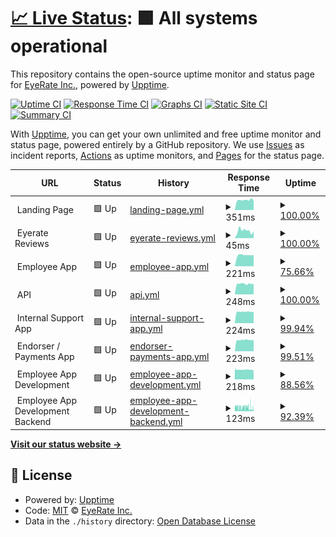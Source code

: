 # [📈 Live Status](https://eyerate.github.io/statusPage): <!--live status--> **🟩 All systems operational**

This repository contains the open-source uptime monitor and status page for [EyeRate Inc.](www.eyeratebusiness.com), powered by [Upptime](https://github.com/upptime/upptime).

[![Uptime CI](https://github.com/eyerate/statusPage/workflows/Uptime%20CI/badge.svg)](https://github.com/eyerate/statusPage/actions?query=workflow%3A%22Uptime+CI%22)
[![Response Time CI](https://github.com/eyerate/statusPage/workflows/Response%20Time%20CI/badge.svg)](https://github.com/eyerate/statusPage/actions?query=workflow%3A%22Response+Time+CI%22)
[![Graphs CI](https://github.com/eyerate/statusPage/workflows/Graphs%20CI/badge.svg)](https://github.com/eyerate/statusPage/actions?query=workflow%3A%22Graphs+CI%22)
[![Static Site CI](https://github.com/eyerate/statusPage/workflows/Static%20Site%20CI/badge.svg)](https://github.com/eyerate/statusPage/actions?query=workflow%3A%22Static+Site+CI%22)
[![Summary CI](https://github.com/eyerate/statusPage/workflows/Summary%20CI/badge.svg)](https://github.com/eyerate/statusPage/actions?query=workflow%3A%22Summary+CI%22)

With [Upptime](https://upptime.js.org), you can get your own unlimited and free uptime monitor and status page, powered entirely by a GitHub repository. We use [Issues](https://github.com/eyerate/statusPage/issues) as incident reports, [Actions](https://github.com/eyerate/statusPage/actions) as uptime monitors, and [Pages](https://eyerate.github.io/statusPage) for the status page.

<!--start: status pages-->
<!-- This summary is generated by Upptime (https://github.com/upptime/upptime) -->
<!-- Do not edit this manually, your changes will be overwritten -->
<!-- prettier-ignore -->
| URL | Status | History | Response Time | Uptime |
| --- | ------ | ------- | ------------- | ------ |
| <img alt="" src="https://favicons.githubusercontent.com/null" height="13"> Landing Page | 🟩 Up | [landing-page.yml](https://github.com/eyerate/statusPage/commits/HEAD/history/landing-page.yml) | <details><summary><img alt="Response time graph" src="./graphs/landing-page/response-time-week.png" height="20"> 351ms</summary><br><a href="https://eyerate.github.io/statusPage/history/landing-page"><img alt="Response time 350" src="https://img.shields.io/endpoint?url=https%3A%2F%2Fraw.githubusercontent.com%2Feyerate%2FstatusPage%2FHEAD%2Fapi%2Flanding-page%2Fresponse-time.json"></a><br><a href="https://eyerate.github.io/statusPage/history/landing-page"><img alt="24-hour response time 324" src="https://img.shields.io/endpoint?url=https%3A%2F%2Fraw.githubusercontent.com%2Feyerate%2FstatusPage%2FHEAD%2Fapi%2Flanding-page%2Fresponse-time-day.json"></a><br><a href="https://eyerate.github.io/statusPage/history/landing-page"><img alt="7-day response time 351" src="https://img.shields.io/endpoint?url=https%3A%2F%2Fraw.githubusercontent.com%2Feyerate%2FstatusPage%2FHEAD%2Fapi%2Flanding-page%2Fresponse-time-week.json"></a><br><a href="https://eyerate.github.io/statusPage/history/landing-page"><img alt="30-day response time 350" src="https://img.shields.io/endpoint?url=https%3A%2F%2Fraw.githubusercontent.com%2Feyerate%2FstatusPage%2FHEAD%2Fapi%2Flanding-page%2Fresponse-time-month.json"></a><br><a href="https://eyerate.github.io/statusPage/history/landing-page"><img alt="1-year response time 350" src="https://img.shields.io/endpoint?url=https%3A%2F%2Fraw.githubusercontent.com%2Feyerate%2FstatusPage%2FHEAD%2Fapi%2Flanding-page%2Fresponse-time-year.json"></a></details> | <details><summary><a href="https://eyerate.github.io/statusPage/history/landing-page">100.00%</a></summary><a href="https://eyerate.github.io/statusPage/history/landing-page"><img alt="All-time uptime 99.08%" src="https://img.shields.io/endpoint?url=https%3A%2F%2Fraw.githubusercontent.com%2Feyerate%2FstatusPage%2FHEAD%2Fapi%2Flanding-page%2Fuptime.json"></a><br><a href="https://eyerate.github.io/statusPage/history/landing-page"><img alt="24-hour uptime 100.00%" src="https://img.shields.io/endpoint?url=https%3A%2F%2Fraw.githubusercontent.com%2Feyerate%2FstatusPage%2FHEAD%2Fapi%2Flanding-page%2Fuptime-day.json"></a><br><a href="https://eyerate.github.io/statusPage/history/landing-page"><img alt="7-day uptime 100.00%" src="https://img.shields.io/endpoint?url=https%3A%2F%2Fraw.githubusercontent.com%2Feyerate%2FstatusPage%2FHEAD%2Fapi%2Flanding-page%2Fuptime-week.json"></a><br><a href="https://eyerate.github.io/statusPage/history/landing-page"><img alt="30-day uptime 99.08%" src="https://img.shields.io/endpoint?url=https%3A%2F%2Fraw.githubusercontent.com%2Feyerate%2FstatusPage%2FHEAD%2Fapi%2Flanding-page%2Fuptime-month.json"></a><br><a href="https://eyerate.github.io/statusPage/history/landing-page"><img alt="1-year uptime 99.08%" src="https://img.shields.io/endpoint?url=https%3A%2F%2Fraw.githubusercontent.com%2Feyerate%2FstatusPage%2FHEAD%2Fapi%2Flanding-page%2Fuptime-year.json"></a></details>
| <img alt="" src="https://favicons.githubusercontent.com/null" height="13"> Eyerate Reviews | 🟩 Up | [eyerate-reviews.yml](https://github.com/eyerate/statusPage/commits/HEAD/history/eyerate-reviews.yml) | <details><summary><img alt="Response time graph" src="./graphs/eyerate-reviews/response-time-week.png" height="20"> 45ms</summary><br><a href="https://eyerate.github.io/statusPage/history/eyerate-reviews"><img alt="Response time 181" src="https://img.shields.io/endpoint?url=https%3A%2F%2Fraw.githubusercontent.com%2Feyerate%2FstatusPage%2FHEAD%2Fapi%2Feyerate-reviews%2Fresponse-time.json"></a><br><a href="https://eyerate.github.io/statusPage/history/eyerate-reviews"><img alt="24-hour response time 25" src="https://img.shields.io/endpoint?url=https%3A%2F%2Fraw.githubusercontent.com%2Feyerate%2FstatusPage%2FHEAD%2Fapi%2Feyerate-reviews%2Fresponse-time-day.json"></a><br><a href="https://eyerate.github.io/statusPage/history/eyerate-reviews"><img alt="7-day response time 45" src="https://img.shields.io/endpoint?url=https%3A%2F%2Fraw.githubusercontent.com%2Feyerate%2FstatusPage%2FHEAD%2Fapi%2Feyerate-reviews%2Fresponse-time-week.json"></a><br><a href="https://eyerate.github.io/statusPage/history/eyerate-reviews"><img alt="30-day response time 181" src="https://img.shields.io/endpoint?url=https%3A%2F%2Fraw.githubusercontent.com%2Feyerate%2FstatusPage%2FHEAD%2Fapi%2Feyerate-reviews%2Fresponse-time-month.json"></a><br><a href="https://eyerate.github.io/statusPage/history/eyerate-reviews"><img alt="1-year response time 181" src="https://img.shields.io/endpoint?url=https%3A%2F%2Fraw.githubusercontent.com%2Feyerate%2FstatusPage%2FHEAD%2Fapi%2Feyerate-reviews%2Fresponse-time-year.json"></a></details> | <details><summary><a href="https://eyerate.github.io/statusPage/history/eyerate-reviews">100.00%</a></summary><a href="https://eyerate.github.io/statusPage/history/eyerate-reviews"><img alt="All-time uptime 99.88%" src="https://img.shields.io/endpoint?url=https%3A%2F%2Fraw.githubusercontent.com%2Feyerate%2FstatusPage%2FHEAD%2Fapi%2Feyerate-reviews%2Fuptime.json"></a><br><a href="https://eyerate.github.io/statusPage/history/eyerate-reviews"><img alt="24-hour uptime 100.00%" src="https://img.shields.io/endpoint?url=https%3A%2F%2Fraw.githubusercontent.com%2Feyerate%2FstatusPage%2FHEAD%2Fapi%2Feyerate-reviews%2Fuptime-day.json"></a><br><a href="https://eyerate.github.io/statusPage/history/eyerate-reviews"><img alt="7-day uptime 100.00%" src="https://img.shields.io/endpoint?url=https%3A%2F%2Fraw.githubusercontent.com%2Feyerate%2FstatusPage%2FHEAD%2Fapi%2Feyerate-reviews%2Fuptime-week.json"></a><br><a href="https://eyerate.github.io/statusPage/history/eyerate-reviews"><img alt="30-day uptime 99.88%" src="https://img.shields.io/endpoint?url=https%3A%2F%2Fraw.githubusercontent.com%2Feyerate%2FstatusPage%2FHEAD%2Fapi%2Feyerate-reviews%2Fuptime-month.json"></a><br><a href="https://eyerate.github.io/statusPage/history/eyerate-reviews"><img alt="1-year uptime 99.88%" src="https://img.shields.io/endpoint?url=https%3A%2F%2Fraw.githubusercontent.com%2Feyerate%2FstatusPage%2FHEAD%2Fapi%2Feyerate-reviews%2Fuptime-year.json"></a></details>
| <img alt="" src="https://favicons.githubusercontent.com/null" height="13"> Employee App | 🟩 Up | [employee-app.yml](https://github.com/eyerate/statusPage/commits/HEAD/history/employee-app.yml) | <details><summary><img alt="Response time graph" src="./graphs/employee-app/response-time-week.png" height="20"> 221ms</summary><br><a href="https://eyerate.github.io/statusPage/history/employee-app"><img alt="Response time 239" src="https://img.shields.io/endpoint?url=https%3A%2F%2Fraw.githubusercontent.com%2Feyerate%2FstatusPage%2FHEAD%2Fapi%2Femployee-app%2Fresponse-time.json"></a><br><a href="https://eyerate.github.io/statusPage/history/employee-app"><img alt="24-hour response time 213" src="https://img.shields.io/endpoint?url=https%3A%2F%2Fraw.githubusercontent.com%2Feyerate%2FstatusPage%2FHEAD%2Fapi%2Femployee-app%2Fresponse-time-day.json"></a><br><a href="https://eyerate.github.io/statusPage/history/employee-app"><img alt="7-day response time 221" src="https://img.shields.io/endpoint?url=https%3A%2F%2Fraw.githubusercontent.com%2Feyerate%2FstatusPage%2FHEAD%2Fapi%2Femployee-app%2Fresponse-time-week.json"></a><br><a href="https://eyerate.github.io/statusPage/history/employee-app"><img alt="30-day response time 239" src="https://img.shields.io/endpoint?url=https%3A%2F%2Fraw.githubusercontent.com%2Feyerate%2FstatusPage%2FHEAD%2Fapi%2Femployee-app%2Fresponse-time-month.json"></a><br><a href="https://eyerate.github.io/statusPage/history/employee-app"><img alt="1-year response time 239" src="https://img.shields.io/endpoint?url=https%3A%2F%2Fraw.githubusercontent.com%2Feyerate%2FstatusPage%2FHEAD%2Fapi%2Femployee-app%2Fresponse-time-year.json"></a></details> | <details><summary><a href="https://eyerate.github.io/statusPage/history/employee-app">75.66%</a></summary><a href="https://eyerate.github.io/statusPage/history/employee-app"><img alt="All-time uptime 84.75%" src="https://img.shields.io/endpoint?url=https%3A%2F%2Fraw.githubusercontent.com%2Feyerate%2FstatusPage%2FHEAD%2Fapi%2Femployee-app%2Fuptime.json"></a><br><a href="https://eyerate.github.io/statusPage/history/employee-app"><img alt="24-hour uptime 100.00%" src="https://img.shields.io/endpoint?url=https%3A%2F%2Fraw.githubusercontent.com%2Feyerate%2FstatusPage%2FHEAD%2Fapi%2Femployee-app%2Fuptime-day.json"></a><br><a href="https://eyerate.github.io/statusPage/history/employee-app"><img alt="7-day uptime 75.66%" src="https://img.shields.io/endpoint?url=https%3A%2F%2Fraw.githubusercontent.com%2Feyerate%2FstatusPage%2FHEAD%2Fapi%2Femployee-app%2Fuptime-week.json"></a><br><a href="https://eyerate.github.io/statusPage/history/employee-app"><img alt="30-day uptime 84.75%" src="https://img.shields.io/endpoint?url=https%3A%2F%2Fraw.githubusercontent.com%2Feyerate%2FstatusPage%2FHEAD%2Fapi%2Femployee-app%2Fuptime-month.json"></a><br><a href="https://eyerate.github.io/statusPage/history/employee-app"><img alt="1-year uptime 84.75%" src="https://img.shields.io/endpoint?url=https%3A%2F%2Fraw.githubusercontent.com%2Feyerate%2FstatusPage%2FHEAD%2Fapi%2Femployee-app%2Fuptime-year.json"></a></details>
| <img alt="" src="https://favicons.githubusercontent.com/null" height="13"> API | 🟩 Up | [api.yml](https://github.com/eyerate/statusPage/commits/HEAD/history/api.yml) | <details><summary><img alt="Response time graph" src="./graphs/api/response-time-week.png" height="20"> 248ms</summary><br><a href="https://eyerate.github.io/statusPage/history/api"><img alt="Response time 266" src="https://img.shields.io/endpoint?url=https%3A%2F%2Fraw.githubusercontent.com%2Feyerate%2FstatusPage%2FHEAD%2Fapi%2Fapi%2Fresponse-time.json"></a><br><a href="https://eyerate.github.io/statusPage/history/api"><img alt="24-hour response time 235" src="https://img.shields.io/endpoint?url=https%3A%2F%2Fraw.githubusercontent.com%2Feyerate%2FstatusPage%2FHEAD%2Fapi%2Fapi%2Fresponse-time-day.json"></a><br><a href="https://eyerate.github.io/statusPage/history/api"><img alt="7-day response time 248" src="https://img.shields.io/endpoint?url=https%3A%2F%2Fraw.githubusercontent.com%2Feyerate%2FstatusPage%2FHEAD%2Fapi%2Fapi%2Fresponse-time-week.json"></a><br><a href="https://eyerate.github.io/statusPage/history/api"><img alt="30-day response time 266" src="https://img.shields.io/endpoint?url=https%3A%2F%2Fraw.githubusercontent.com%2Feyerate%2FstatusPage%2FHEAD%2Fapi%2Fapi%2Fresponse-time-month.json"></a><br><a href="https://eyerate.github.io/statusPage/history/api"><img alt="1-year response time 266" src="https://img.shields.io/endpoint?url=https%3A%2F%2Fraw.githubusercontent.com%2Feyerate%2FstatusPage%2FHEAD%2Fapi%2Fapi%2Fresponse-time-year.json"></a></details> | <details><summary><a href="https://eyerate.github.io/statusPage/history/api">100.00%</a></summary><a href="https://eyerate.github.io/statusPage/history/api"><img alt="All-time uptime 100.00%" src="https://img.shields.io/endpoint?url=https%3A%2F%2Fraw.githubusercontent.com%2Feyerate%2FstatusPage%2FHEAD%2Fapi%2Fapi%2Fuptime.json"></a><br><a href="https://eyerate.github.io/statusPage/history/api"><img alt="24-hour uptime 100.00%" src="https://img.shields.io/endpoint?url=https%3A%2F%2Fraw.githubusercontent.com%2Feyerate%2FstatusPage%2FHEAD%2Fapi%2Fapi%2Fuptime-day.json"></a><br><a href="https://eyerate.github.io/statusPage/history/api"><img alt="7-day uptime 100.00%" src="https://img.shields.io/endpoint?url=https%3A%2F%2Fraw.githubusercontent.com%2Feyerate%2FstatusPage%2FHEAD%2Fapi%2Fapi%2Fuptime-week.json"></a><br><a href="https://eyerate.github.io/statusPage/history/api"><img alt="30-day uptime 100.00%" src="https://img.shields.io/endpoint?url=https%3A%2F%2Fraw.githubusercontent.com%2Feyerate%2FstatusPage%2FHEAD%2Fapi%2Fapi%2Fuptime-month.json"></a><br><a href="https://eyerate.github.io/statusPage/history/api"><img alt="1-year uptime 100.00%" src="https://img.shields.io/endpoint?url=https%3A%2F%2Fraw.githubusercontent.com%2Feyerate%2FstatusPage%2FHEAD%2Fapi%2Fapi%2Fuptime-year.json"></a></details>
| <img alt="" src="https://favicons.githubusercontent.com/null" height="13"> Internal Support App | 🟩 Up | [internal-support-app.yml](https://github.com/eyerate/statusPage/commits/HEAD/history/internal-support-app.yml) | <details><summary><img alt="Response time graph" src="./graphs/internal-support-app/response-time-week.png" height="20"> 224ms</summary><br><a href="https://eyerate.github.io/statusPage/history/internal-support-app"><img alt="Response time 246" src="https://img.shields.io/endpoint?url=https%3A%2F%2Fraw.githubusercontent.com%2Feyerate%2FstatusPage%2FHEAD%2Fapi%2Finternal-support-app%2Fresponse-time.json"></a><br><a href="https://eyerate.github.io/statusPage/history/internal-support-app"><img alt="24-hour response time 216" src="https://img.shields.io/endpoint?url=https%3A%2F%2Fraw.githubusercontent.com%2Feyerate%2FstatusPage%2FHEAD%2Fapi%2Finternal-support-app%2Fresponse-time-day.json"></a><br><a href="https://eyerate.github.io/statusPage/history/internal-support-app"><img alt="7-day response time 224" src="https://img.shields.io/endpoint?url=https%3A%2F%2Fraw.githubusercontent.com%2Feyerate%2FstatusPage%2FHEAD%2Fapi%2Finternal-support-app%2Fresponse-time-week.json"></a><br><a href="https://eyerate.github.io/statusPage/history/internal-support-app"><img alt="30-day response time 246" src="https://img.shields.io/endpoint?url=https%3A%2F%2Fraw.githubusercontent.com%2Feyerate%2FstatusPage%2FHEAD%2Fapi%2Finternal-support-app%2Fresponse-time-month.json"></a><br><a href="https://eyerate.github.io/statusPage/history/internal-support-app"><img alt="1-year response time 246" src="https://img.shields.io/endpoint?url=https%3A%2F%2Fraw.githubusercontent.com%2Feyerate%2FstatusPage%2FHEAD%2Fapi%2Finternal-support-app%2Fresponse-time-year.json"></a></details> | <details><summary><a href="https://eyerate.github.io/statusPage/history/internal-support-app">99.94%</a></summary><a href="https://eyerate.github.io/statusPage/history/internal-support-app"><img alt="All-time uptime 99.90%" src="https://img.shields.io/endpoint?url=https%3A%2F%2Fraw.githubusercontent.com%2Feyerate%2FstatusPage%2FHEAD%2Fapi%2Finternal-support-app%2Fuptime.json"></a><br><a href="https://eyerate.github.io/statusPage/history/internal-support-app"><img alt="24-hour uptime 100.00%" src="https://img.shields.io/endpoint?url=https%3A%2F%2Fraw.githubusercontent.com%2Feyerate%2FstatusPage%2FHEAD%2Fapi%2Finternal-support-app%2Fuptime-day.json"></a><br><a href="https://eyerate.github.io/statusPage/history/internal-support-app"><img alt="7-day uptime 99.94%" src="https://img.shields.io/endpoint?url=https%3A%2F%2Fraw.githubusercontent.com%2Feyerate%2FstatusPage%2FHEAD%2Fapi%2Finternal-support-app%2Fuptime-week.json"></a><br><a href="https://eyerate.github.io/statusPage/history/internal-support-app"><img alt="30-day uptime 99.90%" src="https://img.shields.io/endpoint?url=https%3A%2F%2Fraw.githubusercontent.com%2Feyerate%2FstatusPage%2FHEAD%2Fapi%2Finternal-support-app%2Fuptime-month.json"></a><br><a href="https://eyerate.github.io/statusPage/history/internal-support-app"><img alt="1-year uptime 99.90%" src="https://img.shields.io/endpoint?url=https%3A%2F%2Fraw.githubusercontent.com%2Feyerate%2FstatusPage%2FHEAD%2Fapi%2Finternal-support-app%2Fuptime-year.json"></a></details>
| <img alt="" src="https://favicons.githubusercontent.com/null" height="13"> Endorser / Payments App | 🟩 Up | [endorser-payments-app.yml](https://github.com/eyerate/statusPage/commits/HEAD/history/endorser-payments-app.yml) | <details><summary><img alt="Response time graph" src="./graphs/endorser-payments-app/response-time-week.png" height="20"> 223ms</summary><br><a href="https://eyerate.github.io/statusPage/history/endorser-payments-app"><img alt="Response time 227" src="https://img.shields.io/endpoint?url=https%3A%2F%2Fraw.githubusercontent.com%2Feyerate%2FstatusPage%2FHEAD%2Fapi%2Fendorser-payments-app%2Fresponse-time.json"></a><br><a href="https://eyerate.github.io/statusPage/history/endorser-payments-app"><img alt="24-hour response time 220" src="https://img.shields.io/endpoint?url=https%3A%2F%2Fraw.githubusercontent.com%2Feyerate%2FstatusPage%2FHEAD%2Fapi%2Fendorser-payments-app%2Fresponse-time-day.json"></a><br><a href="https://eyerate.github.io/statusPage/history/endorser-payments-app"><img alt="7-day response time 223" src="https://img.shields.io/endpoint?url=https%3A%2F%2Fraw.githubusercontent.com%2Feyerate%2FstatusPage%2FHEAD%2Fapi%2Fendorser-payments-app%2Fresponse-time-week.json"></a><br><a href="https://eyerate.github.io/statusPage/history/endorser-payments-app"><img alt="30-day response time 227" src="https://img.shields.io/endpoint?url=https%3A%2F%2Fraw.githubusercontent.com%2Feyerate%2FstatusPage%2FHEAD%2Fapi%2Fendorser-payments-app%2Fresponse-time-month.json"></a><br><a href="https://eyerate.github.io/statusPage/history/endorser-payments-app"><img alt="1-year response time 227" src="https://img.shields.io/endpoint?url=https%3A%2F%2Fraw.githubusercontent.com%2Feyerate%2FstatusPage%2FHEAD%2Fapi%2Fendorser-payments-app%2Fresponse-time-year.json"></a></details> | <details><summary><a href="https://eyerate.github.io/statusPage/history/endorser-payments-app">99.51%</a></summary><a href="https://eyerate.github.io/statusPage/history/endorser-payments-app"><img alt="All-time uptime 99.83%" src="https://img.shields.io/endpoint?url=https%3A%2F%2Fraw.githubusercontent.com%2Feyerate%2FstatusPage%2FHEAD%2Fapi%2Fendorser-payments-app%2Fuptime.json"></a><br><a href="https://eyerate.github.io/statusPage/history/endorser-payments-app"><img alt="24-hour uptime 100.00%" src="https://img.shields.io/endpoint?url=https%3A%2F%2Fraw.githubusercontent.com%2Feyerate%2FstatusPage%2FHEAD%2Fapi%2Fendorser-payments-app%2Fuptime-day.json"></a><br><a href="https://eyerate.github.io/statusPage/history/endorser-payments-app"><img alt="7-day uptime 99.51%" src="https://img.shields.io/endpoint?url=https%3A%2F%2Fraw.githubusercontent.com%2Feyerate%2FstatusPage%2FHEAD%2Fapi%2Fendorser-payments-app%2Fuptime-week.json"></a><br><a href="https://eyerate.github.io/statusPage/history/endorser-payments-app"><img alt="30-day uptime 99.83%" src="https://img.shields.io/endpoint?url=https%3A%2F%2Fraw.githubusercontent.com%2Feyerate%2FstatusPage%2FHEAD%2Fapi%2Fendorser-payments-app%2Fuptime-month.json"></a><br><a href="https://eyerate.github.io/statusPage/history/endorser-payments-app"><img alt="1-year uptime 99.83%" src="https://img.shields.io/endpoint?url=https%3A%2F%2Fraw.githubusercontent.com%2Feyerate%2FstatusPage%2FHEAD%2Fapi%2Fendorser-payments-app%2Fuptime-year.json"></a></details>
| <img alt="" src="https://favicons.githubusercontent.com/null" height="13"> Employee App Development | 🟩 Up | [employee-app-development.yml](https://github.com/eyerate/statusPage/commits/HEAD/history/employee-app-development.yml) | <details><summary><img alt="Response time graph" src="./graphs/employee-app-development/response-time-week.png" height="20"> 218ms</summary><br><a href="https://eyerate.github.io/statusPage/history/employee-app-development"><img alt="Response time 216" src="https://img.shields.io/endpoint?url=https%3A%2F%2Fraw.githubusercontent.com%2Feyerate%2FstatusPage%2FHEAD%2Fapi%2Femployee-app-development%2Fresponse-time.json"></a><br><a href="https://eyerate.github.io/statusPage/history/employee-app-development"><img alt="24-hour response time 215" src="https://img.shields.io/endpoint?url=https%3A%2F%2Fraw.githubusercontent.com%2Feyerate%2FstatusPage%2FHEAD%2Fapi%2Femployee-app-development%2Fresponse-time-day.json"></a><br><a href="https://eyerate.github.io/statusPage/history/employee-app-development"><img alt="7-day response time 218" src="https://img.shields.io/endpoint?url=https%3A%2F%2Fraw.githubusercontent.com%2Feyerate%2FstatusPage%2FHEAD%2Fapi%2Femployee-app-development%2Fresponse-time-week.json"></a><br><a href="https://eyerate.github.io/statusPage/history/employee-app-development"><img alt="30-day response time 216" src="https://img.shields.io/endpoint?url=https%3A%2F%2Fraw.githubusercontent.com%2Feyerate%2FstatusPage%2FHEAD%2Fapi%2Femployee-app-development%2Fresponse-time-month.json"></a><br><a href="https://eyerate.github.io/statusPage/history/employee-app-development"><img alt="1-year response time 216" src="https://img.shields.io/endpoint?url=https%3A%2F%2Fraw.githubusercontent.com%2Feyerate%2FstatusPage%2FHEAD%2Fapi%2Femployee-app-development%2Fresponse-time-year.json"></a></details> | <details><summary><a href="https://eyerate.github.io/statusPage/history/employee-app-development">88.56%</a></summary><a href="https://eyerate.github.io/statusPage/history/employee-app-development"><img alt="All-time uptime 93.57%" src="https://img.shields.io/endpoint?url=https%3A%2F%2Fraw.githubusercontent.com%2Feyerate%2FstatusPage%2FHEAD%2Fapi%2Femployee-app-development%2Fuptime.json"></a><br><a href="https://eyerate.github.io/statusPage/history/employee-app-development"><img alt="24-hour uptime 100.00%" src="https://img.shields.io/endpoint?url=https%3A%2F%2Fraw.githubusercontent.com%2Feyerate%2FstatusPage%2FHEAD%2Fapi%2Femployee-app-development%2Fuptime-day.json"></a><br><a href="https://eyerate.github.io/statusPage/history/employee-app-development"><img alt="7-day uptime 88.56%" src="https://img.shields.io/endpoint?url=https%3A%2F%2Fraw.githubusercontent.com%2Feyerate%2FstatusPage%2FHEAD%2Fapi%2Femployee-app-development%2Fuptime-week.json"></a><br><a href="https://eyerate.github.io/statusPage/history/employee-app-development"><img alt="30-day uptime 93.57%" src="https://img.shields.io/endpoint?url=https%3A%2F%2Fraw.githubusercontent.com%2Feyerate%2FstatusPage%2FHEAD%2Fapi%2Femployee-app-development%2Fuptime-month.json"></a><br><a href="https://eyerate.github.io/statusPage/history/employee-app-development"><img alt="1-year uptime 93.57%" src="https://img.shields.io/endpoint?url=https%3A%2F%2Fraw.githubusercontent.com%2Feyerate%2FstatusPage%2FHEAD%2Fapi%2Femployee-app-development%2Fuptime-year.json"></a></details>
| <img alt="" src="https://favicons.githubusercontent.com/null" height="13"> Employee App Development Backend | 🟩 Up | [employee-app-development-backend.yml](https://github.com/eyerate/statusPage/commits/HEAD/history/employee-app-development-backend.yml) | <details><summary><img alt="Response time graph" src="./graphs/employee-app-development-backend/response-time-week.png" height="20"> 123ms</summary><br><a href="https://eyerate.github.io/statusPage/history/employee-app-development-backend"><img alt="Response time 132" src="https://img.shields.io/endpoint?url=https%3A%2F%2Fraw.githubusercontent.com%2Feyerate%2FstatusPage%2FHEAD%2Fapi%2Femployee-app-development-backend%2Fresponse-time.json"></a><br><a href="https://eyerate.github.io/statusPage/history/employee-app-development-backend"><img alt="24-hour response time 52" src="https://img.shields.io/endpoint?url=https%3A%2F%2Fraw.githubusercontent.com%2Feyerate%2FstatusPage%2FHEAD%2Fapi%2Femployee-app-development-backend%2Fresponse-time-day.json"></a><br><a href="https://eyerate.github.io/statusPage/history/employee-app-development-backend"><img alt="7-day response time 123" src="https://img.shields.io/endpoint?url=https%3A%2F%2Fraw.githubusercontent.com%2Feyerate%2FstatusPage%2FHEAD%2Fapi%2Femployee-app-development-backend%2Fresponse-time-week.json"></a><br><a href="https://eyerate.github.io/statusPage/history/employee-app-development-backend"><img alt="30-day response time 132" src="https://img.shields.io/endpoint?url=https%3A%2F%2Fraw.githubusercontent.com%2Feyerate%2FstatusPage%2FHEAD%2Fapi%2Femployee-app-development-backend%2Fresponse-time-month.json"></a><br><a href="https://eyerate.github.io/statusPage/history/employee-app-development-backend"><img alt="1-year response time 132" src="https://img.shields.io/endpoint?url=https%3A%2F%2Fraw.githubusercontent.com%2Feyerate%2FstatusPage%2FHEAD%2Fapi%2Femployee-app-development-backend%2Fresponse-time-year.json"></a></details> | <details><summary><a href="https://eyerate.github.io/statusPage/history/employee-app-development-backend">92.39%</a></summary><a href="https://eyerate.github.io/statusPage/history/employee-app-development-backend"><img alt="All-time uptime 95.19%" src="https://img.shields.io/endpoint?url=https%3A%2F%2Fraw.githubusercontent.com%2Feyerate%2FstatusPage%2FHEAD%2Fapi%2Femployee-app-development-backend%2Fuptime.json"></a><br><a href="https://eyerate.github.io/statusPage/history/employee-app-development-backend"><img alt="24-hour uptime 100.00%" src="https://img.shields.io/endpoint?url=https%3A%2F%2Fraw.githubusercontent.com%2Feyerate%2FstatusPage%2FHEAD%2Fapi%2Femployee-app-development-backend%2Fuptime-day.json"></a><br><a href="https://eyerate.github.io/statusPage/history/employee-app-development-backend"><img alt="7-day uptime 92.39%" src="https://img.shields.io/endpoint?url=https%3A%2F%2Fraw.githubusercontent.com%2Feyerate%2FstatusPage%2FHEAD%2Fapi%2Femployee-app-development-backend%2Fuptime-week.json"></a><br><a href="https://eyerate.github.io/statusPage/history/employee-app-development-backend"><img alt="30-day uptime 95.19%" src="https://img.shields.io/endpoint?url=https%3A%2F%2Fraw.githubusercontent.com%2Feyerate%2FstatusPage%2FHEAD%2Fapi%2Femployee-app-development-backend%2Fuptime-month.json"></a><br><a href="https://eyerate.github.io/statusPage/history/employee-app-development-backend"><img alt="1-year uptime 95.19%" src="https://img.shields.io/endpoint?url=https%3A%2F%2Fraw.githubusercontent.com%2Feyerate%2FstatusPage%2FHEAD%2Fapi%2Femployee-app-development-backend%2Fuptime-year.json"></a></details>

<!--end: status pages-->

[**Visit our status website →**](https://eyerate.github.io/statusPage)

## 📄 License

- Powered by: [Upptime](https://github.com/upptime/upptime)
- Code: [MIT](./LICENSE) © [EyeRate Inc.](www.eyeratebusiness.com)
- Data in the `./history` directory: [Open Database License](https://opendatacommons.org/licenses/odbl/1-0/)
